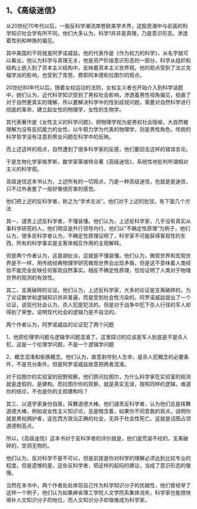 <h2>1、《高级迷信》</h2><p data-pid="toJxsNtF">从20世纪70年代以后，一股反科学潮流席卷欧美学术界，这股思潮中与前面的科学知识社会学有所不同，他们大多认为，科学1并非是真理，乃是意识形态，渗透着性别和种族的偏见。</p><p data-pid="7j_H-Mb8">其中美国的干将就是阿罗诺威兹，他的代表作是《作为权力的科学》，从名字就可以看出，他认为科学与真理无关，他是资产阶级意识形态的一部分，科学从组织和结构上嵌入到了资本主义结构中，反映着资本主义世界观。他的观点受到了法兰克福学派的影响，也受到了库恩、费耶阿本德和拉图尔的观点。</p><p data-pid="6u_fIn4s">20世纪80年代以后，随着女权运动的法则，女权主义者也开始介入到科学话题中，她们认为，近代科学知识受到了男权社会影响，渗透着男性视角偏见，扭曲了对于自然更真实的理解，所以要解决科学中的性别歧视问题，需要对自然科学进行彻底的革命，建立起女性的物理学，女性的生物学。</p><p data-pid="IpqxK913">其代表著作是《女性主义的科学问题》，把物理学视为是男权社会隐喻，大自然被理解为没有反抗能力的女性，以牛顿力学为代表的物理学，则是男性角色，传统的科学哲学没有注意到男女问题在科学中的反映。</p><p data-pid="Vu_PDh83">而上述这样的观点，自然遭到了很多科学家的反感，他们要回击这样的错误言论。</p><p data-pid="wkDf4yb9">于是生物化学家格罗斯，数学家莱维特合著《高级迷信》，系统性地批判所谓相对主义的科学观。</p><p data-pid="nDVLsGvJ">高级迷信这本书认为，上述所有的一切观点，乃是一种高级迷信，也就是是迷信，只不过外表套了一层好像很厉害的感觉。</p><p data-pid="R9PYYb5V">他们把上述的反科学者，称之为“学术左派”。他们对于上述的批驳，有下面几个方法</p><p data-pid="gn4-nt1-">其一、谴责上述反科学者，不懂装懂。他们认为，上述反科学家，几乎没有真实从事科学研究的人，他们明显是外行领导内行。他们以“不确定性原理”为例子，他们认为，很多反科学者认为，不确定性原理证明了，科学家不可能获得客观性的东西，所有的科学事实是主客体相互作用的主观解释。</p><p data-pid="mKXhKR4x">但是两个作者认为，这是胡扯淡，这就是不懂装懂。他们认为，微观世界和宏观世界是不一样，用传统经典物理学研究微观世界会出现矛盾，但是这不意味着人类经验不能完全反映任何客观自然事实。相反不确定性原理，恰恰证明了人类对于物理世界的观测的有效性。</p><p data-pid="WW6ZGjNv">其二、支离破碎的论证。他们认为，上述反科学家，大多的论证是支离破碎的，为了论证数学和逻辑知识并非普遍，而是受到社会性污染的。阿罗诺威兹提出了一个论证，说现代社会认为，杀人犯是犯法的。但是对于战争中犯下杀人行径的军人却得到了荣誉。说明现代社会的逻辑乃是不自洽的。</p><p data-pid="GYOOyw51">两个作者认为，阿罗诺威兹的论证犯了两个问题</p><p data-pid="D6c-7elR">1、他把伦理学问题与逻辑学问题混淆了。这里探讨的应该是军人到底是不是杀人犯，这是一个伦理学问题，不是一个逻辑学问题</p><p data-pid="0b3Gg19Q">2、概念混淆和偷换概念。他们认为，故意剥夺别人生命，是杀人犯概念的必要条件，不是充分条件。但是阿罗诺威兹故意把两者混淆。</p><p data-pid="r0mm6hPQ">对于拉图尔的实验室的田野观察，他们质问拉图尔，为什么科学家在实验室的观测就是虚假的，是建构。而拉图尔你的观察，就是真实无误，按照同样的逻辑，难道你的结论，不也是你的主观建构吗？</p><p data-pid="Md9uhbBy">其三、以道学家身份自居，挥舞道德大棒。他们谴责反科学者，认为他们总是挥舞道德大棒，例如说女性主义知识论，总是暗含着，如果你不同意我的观点，说明你就是男权拥护者，这在西方政治正确的社会，无异于社会性死亡。这就是试图占领道德制高点。</p><p data-pid="9B8leC19">所以，《高级迷信》这本书对于反科学者的评价就是，他们是荒诞不经的，支离破碎的，空洞无物的。</p><p data-pid="5IGo5z0i">他们认为，反对科学不是不可以，但是前提是你对科学的理解必须达到比较专业的程度。但是遗憾的是，这些反科学者，把这样的起码的建议，当成了意识形态的傲慢。</p><p data-pid="cFjqKazt">当然在本书中，两个作者处处体现自己作为科学知识分子的优越性，他们曾经举了这样一个例子，他们认为如果麻省理工学院人文学院系集体消失，科学家也能很快填补人文知识分子的地位，而人文知识分子却很难成为科学家。</p><p></p>